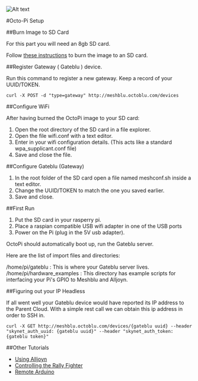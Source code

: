 
![Alt text](http://www.octoblu.com/wp-content/uploads/2014/06/octoblu-300x76.png)

#Octo-Pi Setup

##Burn Image to SD Card

For this part you will need an 8gb SD card.


Follow [these instructions](http://www.raspberrypi.org/documentation/installation/installing-images/) to burn the image to an SD card.


##Register Gateway ( Gateblu ) device.

Run this command to register a new gateway. Keep a record of your UUID/TOKEN.

```
curl -X POST -d "type=gateway" http://meshblu.octoblu.com/devices

```

##Configure WiFi

After having burned the OctoPi image to your SD card:

1. Open the root directory of the SD card in a file explorer.
2. Open the file wifi.conf with a text editor.
3. Enter in your wifi configuration details. (This acts like a standard wpa_supplicant.conf file)
4. Save and close the file.

##Configure Gateblu (Gateway)

1. In the root folder of the SD card open a file named meshconf.sh inside a text editor.
2. Change the UUID/TOKEN to match the one you saved earlier.
3. Save and close.

##First Run

1. Put the SD card in your rasperry pi.
2. Place a raspian compatible USB wifi adapter in one of the USB ports
3. Power on the Pi (plug in the 5V usb adapter).

OctoPi should automatically boot up, run the Gateblu server.

Here are the list of import files and directories:

/home/pi/gateblu : This is where your Gateblu server lives.
/home/pi/hardware_examples : This directory has example scripts for interfacing your Pi's GPIO to Meshblu and Alljoyn.


##Figuring out your IP Headless

If all went well your Gateblu device would have reported its IP address to the Parent Cloud. With a simple rest call
we can obtain this ip address in order to SSH in.

```
curl -X GET http://meshblu.octoblu.com/devices/{gateblu uuid} --header "skynet_auth_uuid: {gateblu uuid}" --header "skynet_auth_token: {gateblu token}"
```

##Other Tutorials
- [Using Alljoyn](https://github.com/virgilvox/octoblu_tutorials/blob/master/meshblu/pi/alljoyn.md)
- [Controlling the Rally Fighter](https://github.com/virgilvox/octoblu_tutorials/blob/master/meshblu/pi/rally_fighter.md)
- [Remote Arduino](https://github.com/virgilvox/octoblu_tutorials/blob/master/meshblu/pi/remote_arduino.md)

